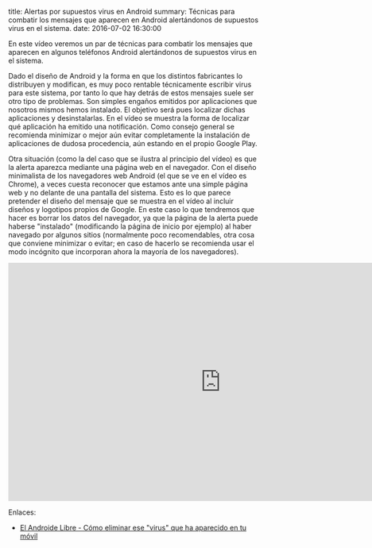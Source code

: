 title: Alertas por supuestos virus en Android
summary: Técnicas para combatir los mensajes que aparecen en Android alertándonos de supuestos virus en el sistema.
date: 2016-07-02 16:30:00

En este vídeo veremos un par de técnicas para combatir los mensajes que aparecen en algunos teléfonos Android alertándonos de supuestos virus en el sistema.

Dado el diseño de Android y la forma en que los distintos fabricantes lo distribuyen y modifican, es muy poco rentable técnicamente escribir virus para este sistema, por tanto lo que hay detrás de estos mensajes suele ser otro tipo de problemas. Son simples engaños emitidos por aplicaciones que nosotros mismos hemos instalado. El objetivo será pues localizar dichas aplicaciones y desinstalarlas. En el vídeo se muestra la forma de localizar qué aplicación ha emitido una notificación. Como consejo general se recomienda minimizar o mejor aún evitar completamente la instalación de aplicaciones de dudosa procedencia, aún estando en el propio Google Play.

Otra situación (como la del caso que se ilustra al principio del vídeo) es que la alerta aparezca mediante una página web en el navegador. Con el diseño minimalista de los navegadores web Android (el que se ve en el vídeo es Chrome), a veces cuesta reconocer que estamos ante una simple página web y no delante de una pantalla del sistema. Esto es lo que parece pretender el diseño del mensaje que se muestra en el vídeo al incluir diseños y logotipos propios de Google. En este caso lo que tendremos que hacer es borrar los datos del navegador, ya que la página de la alerta puede haberse "instalado" (modificando la página de inicio por ejemplo) al haber navegado por algunos sitios (normalmente poco recomendables, otra cosa que conviene minimizar o evitar; en caso de hacerlo se recomienda usar el modo incógnito que incorporan ahora la mayoría de los navegadores).

<iframe width="854" height="480" src="https://www.youtube.com/embed/_IvmI-dys6k" frameborder="0" allowfullscreen></iframe>

Enlaces:

* [El Androide Libre - Cómo eliminar ese "virus" que ha aparecido en tu móvil](http://www.elandroidelibre.com/2016/07/eliminar-virus-de-la-bateria-movil.html)
